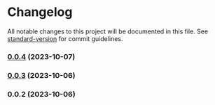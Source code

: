 # Changelog

All notable changes to this project will be documented in this file. See [standard-version](https://github.com/conventional-changelog/standard-version) for commit guidelines.

### [0.0.4](https://github.com/olavoparno/next-routes-readme/compare/v0.0.3...v0.0.4) (2023-10-07)

### [0.0.3](https://github.com/olavoparno/next-routes-readme/compare/v0.0.2...v0.0.3) (2023-10-06)

### 0.0.2 (2023-10-06)
